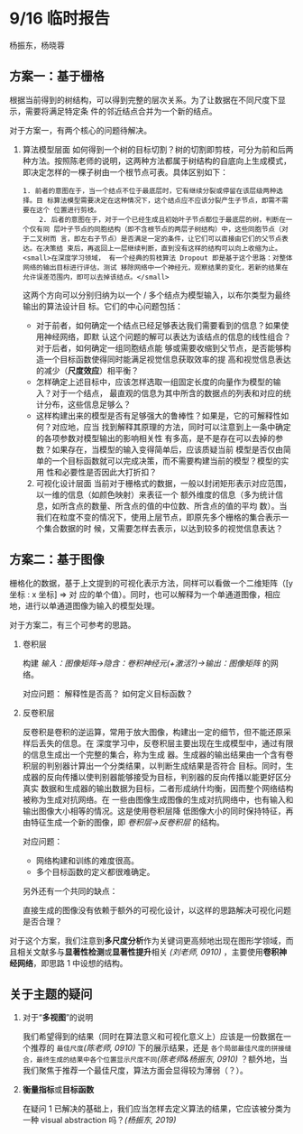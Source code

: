# 9/16 临时报告

杨振东，杨晓蓉



## 方案一：基于栅格

根据当前得到的树结构，可以得到完整的层次关系。为了让数据在不同尺度下显示，需要将满足特定条 件的邻近结点合并为一个新的结点。

对于方案一，有两个核心的问题待解决。

 1. 算法模型层面 如何得到一个树的目标切割？树的切割即剪枝，可分为前和后两种方法。按照陈老师的说明，这两种方法都属于树结构的自底向上生成模式，即决定怎样的一棵子树由一个根节点可表。具体区别如下：

     	1. 前者的意图在于，当一个结点不位于最底层时，它有继续分裂或停留在该层级两种选择。目 标算法模型需要决定在这种情况下，这个结点应不应该分裂产生子节点，即需不需要在这个 位置进行剪枝。
          	2. 后者的意图在于，对于一个已经生成且初始叶子节点都位于最底层的树，判断在一个仅有同 层叶子节点的同胞结构（即不含根节点的两层子树结构）中，这些同胞节点（对于二叉树而 言，即左右子节点）是否满足一定的条件，让它们可以直接由它们的父节点表达。在决策结 束后，再返回上一层继续判断，直到没有这样的结构可以向上收缩为止。<small>在深度学习领域， 有一个经典的剪枝算法 Dropout 即是基于这个思路：对整体网络的输出目标进行评估，测试 移除网络中一个神经元，观察结果的变化，若新的结果在允许误差范围内，即可以去掉该结点。</small>

    这两个方向可以分别归纳为以一个 / 多个结点为模型输入，以布尔类型为最终输出的算法设计目 标。它们的中心问题包括：

    + 对于前者，如何确定一个结点已经足够表达我们需要看到的信息？如果使用神经网络，即默 认这个问题的解可以表达为该结点的信息的线性组合？对于后者，如何确定一组同胞结点能 够或需要收缩到父节点，是否能够构造一个目标函数使得同时能满足视觉信息获取效率的提 高和视觉信息表达的减少（**尺度效应**）相平衡？
    + 怎样确定上述目标中，应该怎样选取一组固定长度的向量作为模型的输入？对于一个结点， 最直观的信息为其中所含的数据点的列表和对应的统计分布，这些信息足够么？
    + 这样构建出来的模型是否有足够强大的鲁棒性？如果是，它的可解释性如何？对应地，应当 找到解释其原理的方法，同时可以注意到上一条中确定的各项参数对模型输出的影响相关性 有多高，是不是存在可以去掉的参数？如果存在，当模型的输入变得简单后，应该质疑当前 模型是否仅由简单的一个目标函数就可以完成决策，而不需要构建当前的模型？模型的实用 性和必要性是否因此大打折扣？

	2. 可视化设计层面 当前对于栅格式的数据，一般以封闭矩形表示对应范围，以一维的信息（如颜色映射）来表征一个 额外维度的信息（多为统计信息，如所含点的数量、所含点的值的中位数、所含点的值的平均 数）。当我们在粒度不变的情况下，使用上层节点，即原先多个栅格的集合表示一个集合数据的时 候，又需要怎样去表示，以达到较多的视觉信息表达？



## 方案二：基于图像

栅格化的数据，基于上文提到的可视化表示方法，同样可以看做一个二维矩阵（[y 坐标 : x 坐标] => 对 应的单个值）。同时，也可以解释为一个单通道图像，相应地，进行以单通道图像为输入的模型处理。

对于方案二，有三个可参考的思路。

1. 卷积层

   构建 _输入：图像矩阵->隐含：卷积神经元(+激活?)->输出：图像矩阵_ 的网络。

   对应问题： 解释性是否高？ 如何定义目标函数？ 

2. 反卷积层

   反卷积是卷积的逆运算，常用于放大图像，构建出一定的细节，但不能还原采样后丢失的信息。在 深度学习中，反卷积层主要出现在生成模型中，通过有限的信息生成出一个完整的集合，称为生成 器。生成器的输出结果由一个含有卷积层的判别器计算出一个分类结果，以判断生成结果是否符合 目标。同时，生成器的反向传播以使判别器能够接受为目标，判别器的反向传播以能更好区分真实 数据和生成器的输出数据为目标，二者形成纳什均衡，因而整个网络结构被称为生成对抗网络。在 一些由图像生成图像的生成对抗网络中，也有输入和输出图像大小相等的情况。这是使用卷积层降 低图像大小的同时保持特征，再由特征生成一个新的图像，即 _卷积层->反卷积层_ 的结构。

   对应问题：

   + 网络构建和训练的难度很高。
   + 多个目标函数的定义都很难确定。 

   另外还有一个共同的缺点：

   ​	直接生成的图像没有依赖于额外的可视化设计，以这样的思路解决可视化问题是否合理？

对于这个方案，我们注意到**多尺度分析**作为关键词更高频地出现在图形学领域，而且相关文献多与**显著性检测**或**显著性提升**相关 _(刘老师, 0910)_ ，主要使用**卷积神经网络**，即思路 1 中设想的结构。



## 关于主题的疑问

1. 对于“**多视图**”的说明

   我们希望得到的结果（同时在算法意义和可视化意义上）应该是一份数据在一个推荐的 `最佳尺度`_(陈老师, 0910)_ 下的展示结果，还是 `各个局部最佳尺度的拼接缝合，最终生成的结果中各个位置显示尺度不同`_(陈老师&杨振东, 0910)_ ？额外地，当我们聚焦于推荐一个最佳尺度，算法方面会显得较为薄弱（？）。

2. **衡量指标**或**目标函数**

   在疑问 1 已解决的基础上，我们应当怎样去定义算法的结果，它应该被分类为一种 visual abstraction 吗？_(杨振东, 2019)_